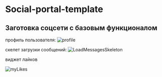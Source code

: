 # Social-portal-template
## Заготовка соцсети с базовым функционалом
профиль пользователя:
![profile](https://user-images.githubusercontent.com/2305790/123247103-30724700-d4ef-11eb-9d9c-baddadfb5486.png)

скелет загрузки сообщений:
![LoadMessagesSkeleton](https://user-images.githubusercontent.com/2305790/124147096-101a2d80-da97-11eb-83e4-4657c499cbff.png)

виджет лайков

![myLikes](https://user-images.githubusercontent.com/2305790/125585973-97943683-d82a-4669-997f-dadb9efd8615.png)
